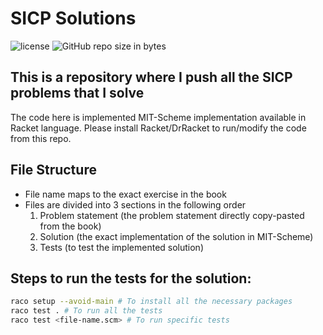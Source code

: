 SICP Solutions
==============

![license](https://img.shields.io/github/license/tanayseven/sicp-solutions.svg)
![GitHub repo size in bytes](https://img.shields.io/github/repo-size/tanayseven/sicp-solutions.svg)

This is a repository where I push all the SICP problems that I solve
--------------------------------------------------------------------

The code here is implemented MIT-Scheme implementation available in Racket language. 
Please install Racket/DrRacket to run/modify the code from this repo.

File Structure
--------------
- File name maps to the exact exercise in the book
- Files are divided into 3 sections in the following order
  1. Problem statement (the problem statement directly copy-pasted from the book)
  2. Solution (the exact implementation of the solution in MIT-Scheme)
  3. Tests (to test the implemented solution)

Steps to run the tests for the solution:
----------------------------------------
```bash
raco setup --avoid-main # To install all the necessary packages
raco test . # To run all the tests
raco test <file-name.scm> # To run specific tests
```

